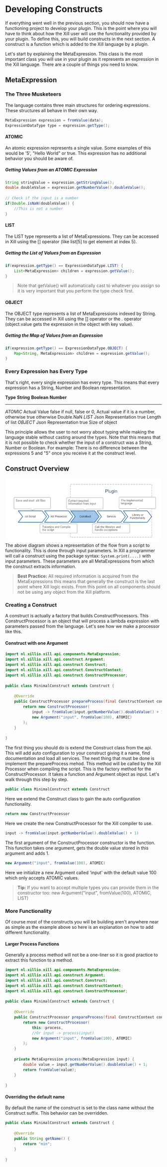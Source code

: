 # Developing Constructs

If everything went well in the previous section, you should now have a 
functioning project to develop your plugin. This is the point where you 
will have to think about how the Xill user will use the functionality 
provided by your plugin. To define this, you will build constructs in 
the next section. A construct is a function which is added to the Xill 
language by a plugin.

Let's start by explaining the MetaExpression. This class is the most 
important class you will use in your plugin as it represents an 
expression in the Xill language. There are a couple of things you need 
to know.

## MetaExpression

### The Three Musketeers

The language contains three main structures for ordering expressions. 
These structures all behave in their own way.

```java
MetaExpression expression = fromValue(data);
ExpressionDataType type = expression.getType();
```

#### ATOMIC
An atomic expression represents a single value. Some examples of this 
would be '5', "Hello World" or true. This expression has no additional 
behavior you should be aware of.

##### Getting Values from an ATOMIC Expression

```java
String stringValue = expression.getStringValue();
double doubleValue = expression.getNumberValue().doubleValue();
  
// Check if the input is a number
if(Double.isNaN(doubleValue)) {
    //This is not a number
}
```

#### LIST
The LIST type represents a list of MetaExpressions. They can be accessed 
in Xill using the [] operator (like list[5] to get element at index 5).

##### Getting the List of Values from an Expression
```java
if(expression.getType() == ExpressionDataType.LIST) {
    List<MetaExpression> children = expression.getValue();
}
```

> Note that getValue() will automatically cast to whatever you assign
> so it is very important that you perform the type check first.

#### OBJECT
The OBJECT type represents a list of MetaExpressions indexed by String. 
They can be accessed in Xill using the [] operator or the . operator 
(object.value gets the expression in the object with key value).

##### Getting the Map of Values from an Expression
```java
if(expression.getType() == ExpressionDataType.OBJECT) {
    Map<String, MetaExpression> children = expression.getValue();
}
```

### Every Expression has Every Type
That's right, every single expression has every type. This means that 
every expression has a String, Number and Boolean representation.

**Type**    **String**            **Boolean**                  **Number**
---------   -------------------   --------------------------   -------------------------------
*ATOMIC*    Actual Value          false if null, false or 0,   Actual value if it is a number, 
                                  otherwise true               otherwise Double.NaN 
*LIST*      Json Representation   true                         Length of list
*OBJECT*    Json Representation   true                         Size of object

This principle allows the user to not worry about typing while making the 
language stable without casting around the types. Note that this means 
that it is not possible to check whether the input of a construct was a 
String, Number or Boolean. For 
example: There is no difference between the expressions 5 and "5" once 
you receive it at the construct level.

## Construct Overview
![Construct FlowChart](resources/construct_overview_flow_chart.png)
The above diagram shows a representation of the flow from a script to 
functionality. This is done through input parameters. In Xill a 
programmer will call a construct using the package syntax: 
`System.print(....)` with input parameters. These parameters are all 
MetaExpressions from which the construct extracts information.

> **Best Practice:** All required information is acquired from the 
  MetaExpressions this means that generally the construct is the last 
  point where Xill logic exists. From this point on all components should 
  not be using any object from the Xill platform.

### Creating a Construct
A construct is actually a factory that builds ConstructProcessors. This 
ConstructProcessor is an object that will process a lambda expression 
with parameters passed from the language. Let's see how we make a 
processor like this.

#### Construct with one Argument
```java
import nl.xillio.xill.api.components.MetaExpression;
import nl.xillio.xill.api.construct.Argument;
import nl.xillio.xill.api.construct.Construct;
import nl.xillio.xill.api.construct.ConstructContext;
import nl.xillio.xill.api.construct.ConstructProcessor;
 
public class MinimalConstruct extends Construct {
 
    @Override
    public ConstructProcessor prepareProcess(final ConstructContext context) {
        return new ConstructProcessor(
            input -> fromValue(input.getNumberValue().doubleValue() + 1),
            new Argument("input", fromValue(100), ATOMIC)
        );
    }
 
}
```

The first thing you should do is extend the Construct class from the 
api. This will add auto configuration to your construct giving it a 
name, find documentation and load all services. The next thing that must 
be done is implement the prepareProcess mehod. This method will be called 
by the Xill Processor when compiling the script. This is the factory 
method for the ConstructProcessor. It takes a function and Argument 
object as input. Let's walk through this step by step.

```java
public class MinimalConstruct extends Construct
```
Here we extend the Construct class to gain the auto configuration 
functionality.

```java
return new ConstructProcessor
```
Here we create the new ConstructProcessor for the Xill compiler to use.

```java
input -> fromValue(input.getNumberValue().doubleValue() + 1)
```
The first argument of the ConstructProcessor constructor is the function. 
This function takes one argument, gets the double value stored in this 
argument and adds 1.

```java
new Argument("input", fromValue(100), ATOMIC)
```
Here we initialize a new Argument called 'input' with the default value 
100 which only accepts ATOMIC values.

> **Tip:** If you want to accept multiple types you can provide them in 
  the constructor too: new Argument("input", fromValue(100), ATOMIC, LIST)

### More Functionality
Of course most of the constructs you will be building aren't anywhere 
near as simple as the example above so here is an explanation on how to 
add different functionality.

#### Larger Process Functions
Generally a process method will not be a one-liner so it is good practice 
to extract this function to a method.

```java
import nl.xillio.xill.api.components.MetaExpression;
import nl.xillio.xill.api.construct.Argument;
import nl.xillio.xill.api.construct.Construct;
import nl.xillio.xill.api.construct.ConstructContext;
import nl.xillio.xill.api.construct.ConstructProcessor;
 
public class MinimalConstruct extends Construct {
     
    @Override
    public ConstructProcessor prepareProcess(final ConstructContext context) {
        return new ConstructProcessor(
            this::process,
            //Or input -> process(input)
            new Argument("input", fromValue(100), ATOMIC)
        );
    }
    
    private MetaExpression process(MetaExpression input) {
        double value = input.getNumberValue().doubleValue() + 1;
        return fromValue(value);
    }
 
}
```

#### Overriding the default name
By default the name of the construct is set to the class name without 
the Construct suffix. This behavior can be overridden.

```java
public class MinimalConstruct extends Construct {
  
    @Override
    public String getName() {
        return "min";
    }

}
```